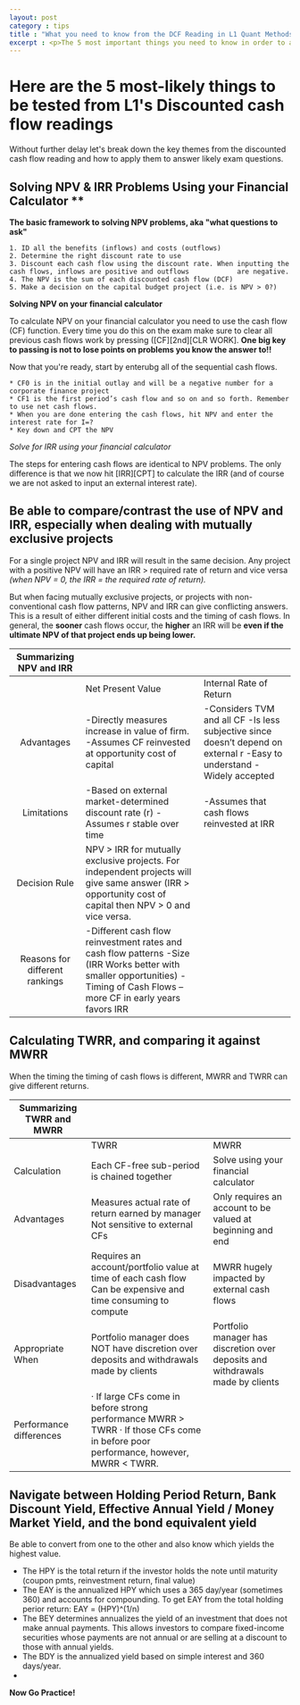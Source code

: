```yaml
---
layout: post
category : tips
title : "What you need to know from the DCF Reading in L1 Quant Methods"
excerpt : <p>The 5 most important things you need to know in order to answer L1 Exam questions based on the CFA Discounted cash flow reading (That's study session 2, reading #6).</p>
--- 
```

# Here are the 5 most-likely things to be tested from L1's Discounted cash flow readings
Without further delay let's break down the key themes from the discounted cash flow reading and how to apply them to answer likely exam questions.


## Solving NPV & IRR Problems Using your Financial Calculator **

__The basic framework to solving NPV problems, aka "what questions to ask"__

	1. ID all the benefits (inflows) and costs (outflows)
	2. Determine the right discount rate to use
	3. Discount each cash flow using the discount rate. When inputting the cash flows, inflows are positive and outflows            are negative.
	4. The NPV is the sum of each discounted cash flow (DCF)
	5. Make a decision on the capital budget project (i.e. is NPV > 0?)


__Solving NPV on your financial calculator__

To calculate NPV on your financial calculator you need to use the cash flow (CF) function.  Every time you do this on the exam make sure to clear all previous cash flows work by pressing ([CF][2nd][CLR WORK]. **One big key to passing is not to lose points on problems you know the answer to!!**

Now that you're ready, start by enterubg all of the sequential cash flows.

	* CF0 is in the initial outlay and will be a negative number for a corporate finance project
	* CF1 is the first period’s cash flow and so on and so forth. Remember to use net cash flows.
	* When you are done entering the cash flows, hit NPV and enter the interest rate for I=?
	* Key down and CPT the NPV

*Solve for IRR using your financial calculator*

The steps for entering cash flows are identical to NPV problems. The only difference is that we now hit [IRR][CPT] to calculate the IRR (and of course we are not asked to input an external interest rate).

## Be able to compare/contrast the use of NPV and IRR, especially when dealing with mutually exclusive projects

For a single project NPV and IRR will result in the same decision. Any project with a positive NPV will have an IRR > required rate of return and vice versa *(when NPV = 0, the IRR = the required rate of return).*

But when facing mutually exclusive projects, or projects with non-conventional cash flow patterns, NPV and IRR can give conflicting answers. This is a result of either different initial costs and the timing of cash flows. In general, the __sooner__ cash flows occur, the __higher__ an IRR will be __even if the ultimate NPV of that project ends up being lower.__

|       Summarizing NPV   and IRR      |                                                                                                                                                                                              |                                                                                                                                          |
|:------------------------------------:|----------------------------------------------------------------------------------------------------------------------------------------------------------------------------------------------|------------------------------------------------------------------------------------------------------------------------------------------|
|                                      |    Net Present Value                                                                                                                                                                         |    Internal Rate of Return                                                                                                               |
|    Advantages                        |    -Directly   measures increase in value of firm.    -Assumes CF   reinvested at opportunity cost of capital                                                                                |    -Considers   TVM  and all CF   -Is less   subjective since doesn’t depend on external r   -Easy to   understand   -Widely accepted    |
|    Limitations                       |    -Based on   external market-determined discount rate (r)   -Assumes r   stable over time                                                                                                  |    -Assumes that   cash flows reinvested at IRR                                                                                          |
|    Decision Rule                     |    NPV > IRR for   mutually exclusive projects. For independent projects will give same answer   (IRR > opportunity cost of capital then NPV > 0 and vice versa.                             |                                                                                                                                          |
|    Reasons for different rankings    |    -Different cash   flow reinvestment rates and cash flow patterns   -Size (IRR Works   better with smaller opportunities)   -Timing of Cash   Flows – more CF in early years favors IRR    |                                                                                                                                          |

## Calculating TWRR, and comparing it against MWRR 
When the timing the timing of cash flows is different, MWRR and TWRR can give different returns.

Summarizing TWRR and MWRR    |                                                                                                                                                                        |                                                                                        |
|---------------------------------|------------------------------------------------------------------------------------------------------------------------------------------------------------------------|----------------------------------------------------------------------------------------|
|                                 |    TWRR                                                                                                                                                                |    MWRR                                                                                |
|    Calculation                  |           Each CF-free sub-period   is chained together                                                                                                                |           Solve using your financial calculator                                        |
|    Advantages                   |    Measures actual rate of return earned by manager   Not sensitive to external CFs                                                                                    |    Only requires an account to be valued at beginning   and end                        |
|    Disadvantages                |    Requires an account/portfolio value at time of each   cash flow   Can be expensive and time consuming to compute                                                    |    MWRR hugely impacted by external cash flows                                         |
|    Appropriate When             |    Portfolio manager does NOT have discretion over   deposits and withdrawals made by clients                                                                          |    Portfolio manager has discretion over deposits and   withdrawals made by clients    |
|    Performance differences      |    ·           If   large CFs come in before strong   performance MWRR > TWRR   ·           If   those CFs come in before poor performance,   however, MWRR < TWRR.    |                                                                                        |

## Navigate between Holding Period Return, Bank Discount Yield, Effective Annual Yield / Money Market Yield, and the bond equivalent yield

Be able to convert from one to the other and also know which yields the highest value. 

* The HPY is the total return if the investor holds the note until maturity (coupon pmts, reinvestment return, final value)
* The EAY is the annualized HPY which uses a 365 day/year (sometimes 360) and accounts for compounding. To get EAY from the total holding perior return: EAY = (HPY)^(1/n)
* The BEY determines annualizes the yield of an investment that does not make annual payments. This allows investors to compare fixed-income securities whose payments are not annual or are selling at a discount to those with annual yields.
* The BDY is the annualized yield based on simple interest and 360 days/year.
*
__Now Go Practice!__
